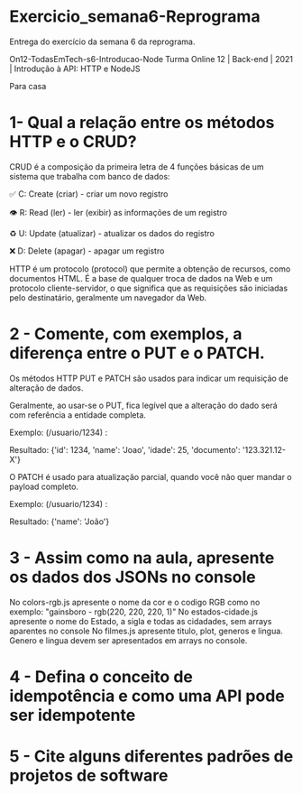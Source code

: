 # Exercicio_semana6-Reprograma
Entrega do exercício da semana 6 da reprograma.

On12-TodasEmTech-s6-Introducao-Node
Turma Online 12 | Back-end | 2021 | Introdução à API: HTTP e NodeJS

Para casa


# 1- Qual a relação entre os métodos HTTP e o CRUD?

CRUD é a composição da primeira letra de 4 funções básicas de um sistema que trabalha com banco de dados:

✅ C: Create (criar) - criar um novo registro

👁 R: Read (ler) - ler (exibir) as informações de um registro

♻️ U: Update (atualizar) - atualizar os dados do registro

❌ D: Delete (apagar) - apagar um registro

HTTP é um protocolo (protocol) que permite a obtenção de recursos, como documentos HTML. É a base de qualquer troca de dados na Web e um protocolo cliente-servidor, o que significa que as requisições são iniciadas pelo destinatário, geralmente um navegador da Web.

# 2 - Comente, com exemplos, a diferença entre o PUT e o PATCH.

Os métodos HTTP PUT e PATCH são usados para indicar um requisição de alteração de dados.

Geralmente, ao usar-se o PUT, fica legível que a alteração do dado será com referência a entidade completa.

Exemplo: (/usuario/1234) :

Resultado: {'id': 1234, 'name': 'Joao', 'idade': 25, 'documento': '123.321.12-X'}

O PATCH é usado para atualização parcial, quando você não quer mandar o payload completo.

Exemplo: (/usuario/1234) :

Resultado: {'name': 'João'}

# 3 - Assim como na aula, apresente os dados dos JSONs no console

No colors-rgb.js apresente o nome da cor e o codigo RGB como no exemplo: "gainsboro - rgb(220, 220, 220, 1)"
No estados-cidade.js apresente o nome do Estado, a sigla e todas as cidadades, sem arrays aparentes no console
No filmes.js apresente titulo, plot, generos e lingua. Genero e lingua devem ser apresentados em arrays no console.

# 4 - Defina o conceito de idempotência e como uma API pode ser idempotente



# 5 - Cite alguns diferentes padrões de projetos de software

